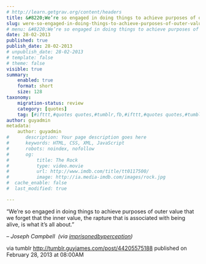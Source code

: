 ```yaml
---
# http://learn.getgrav.org/content/headers
title: &#8220;We’re so engaged in doing things to achieve purposes of outer value that we forget that the inner&#8230;&#8221;
slug: were-so-engaged-in-doing-things-to-achieve-purposes-of-outer-value-that-we-forget-that-the-inner
# menu: &#8220;We’re so engaged in doing things to achieve purposes of outer value that we forget that the inner&#8230;&#8221;
date: 28-02-2013
published: true
publish_date: 28-02-2013
# unpublish_date: 28-02-2013
# template: false
# theme: false
visible: true
summary:
    enabled: true
    format: short
    size: 128
taxonomy:
    migration-status: review
    category: [quotes]
    tag: [#ifttt,#quotes quotes,#tumblr,fb,#ifttt,#quotes quotes,#tumblr,fb]
author: guyadmin
metadata:
    author: guyadmin
#      description: Your page description goes here
#      keywords: HTML, CSS, XML, JavaScript
#      robots: noindex, nofollow
#      og:
#          title: The Rock
#          type: video.movie
#          url: http://www.imdb.com/title/tt0117500/
#          image: http://ia.media-imdb.com/images/rock.jpg
#  cache_enable: false
#  last_modified: true

---
```


“We’re so engaged in doing things to achieve purposes of outer value that we forget that the inner value, the rapture that is associated with being alive, is what it’s all about.”

 – *Joseph Campbell  (via [imprisonedbyperception](http://imprisonedbyperception.tumblr.com/))*

via tumblr http://tumblr.guyjames.com/post/44205575188 published on February 28, 2013 at 08:00AM